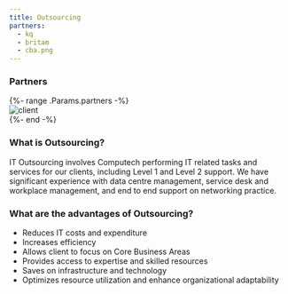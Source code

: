 ```yaml
---
title: Outsourcing
partners:
  - kq
  - britam
  - cba.png
---
```

### Partners

<div class = 'grid-4 mt-2 mb-2'>
  {%- range .Params.partners -%}
  <div class = 'partner'><img src = '/clients/{{ . }}.png' alt = 'client'></div>
  {%- end -%}
</div>   

### What is Outsourcing?

IT Outsourcing involves Computech performing IT related tasks and services for our clients, including Level 1 and Level 2 support. We have significant experience with data centre management, service desk and workplace management, and end to end support on networking practice.

### What are the advantages of Outsourcing?

* Reduces IT costs and expenditure
* Increases efficiency
* Allows client to focus on Core Business Areas
* Provides access to expertise and skilled resources
* Saves on infrastructure and technology
* Optimizes resource utilization and enhance organizational adaptability
